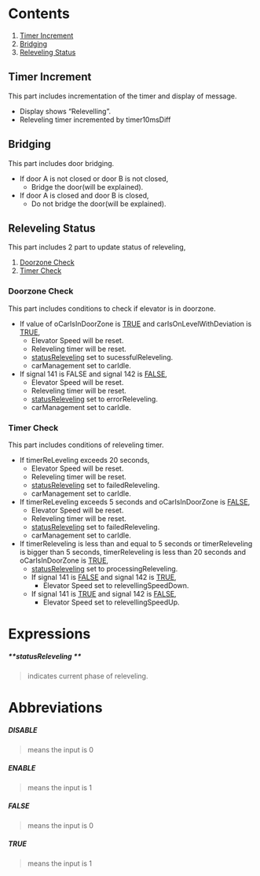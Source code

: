 # Contents

1. [Timer Increment](#timer-increment)
2. [Bridging](#bridging)
3. [Releveling Status](#releveling-status)

## Timer Increment
This part includes incrementation of the timer and display of message.

- Display shows “Relevelling”.
- Releveling timer incremented by timer10msDiff

## Bridging
This part includes door bridging.

- If door A is not closed or door B is not closed,
  - Bridge the door(will be explained).
- If door A is closed and door B is closed,
  - Do not bridge the door(will be explained).

## Releveling Status
This part includes 2 part to update status of releveling,

1. [Doorzone Check](#doorzone-check)
2. [Timer Check](#timer-check)

### Doorzone Check
This part includes conditions to check if elevator is in doorzone.

- If value of oCarIsInDoorZone is [TRUE](#true) and carIsOnLevelWithDeviation is [TRUE](#true),
  - Elevator Speed will be reset.
  - Releveling timer will be reset.
  - [statusReleveling](#statusreleveling-) set to sucessfulReleveling.
  - carManagement set to carIdle.
- If signal 141 is FALSE and signal 142 is [FALSE](#false),
  - Elevator Speed will be reset.
  - Releveling timer will be reset.
  - [statusReleveling](#statusreleveling-) set to errorReleveling.
  - carManagement set to carIdle.

### Timer Check
This part includes conditions of releveling timer.

- If timerReLeveling exceeds 20 seconds,
  - Elevator Speed will be reset.
  - Releveling timer will be reset.
  - [statusReleveling](#statusreleveling-) set to failedReleveling.
  - carManagement set to carIdle.
- If timerReLeveling exceeds 5 seconds and oCarIsInDoorZone is [FALSE](#false),
  - Elevator Speed will be reset.
  - Releveling timer will be reset.
  - [statusReleveling](#statusreleveling-) set to failedReleveling.
  - carManagement set to carIdle.
- If timerReleveling is less than and equal to 5 seconds or timerReleveling is bigger than 5 seconds, timerReleveling is less than 20 seconds and oCarIsInDoorZone is [TRUE](#true),
  - [statusReleveling](#statusreleveling-) set to processingReleveling.
  - If signal 141 is [FALSE](#false) and signal 142 is [TRUE](#true),
    - Elevator Speed set to relevellingSpeedDown.
  - If signal 141 is [TRUE](#true) and signal 142 is [FALSE](#false),
    - Elevator Speed set to relevellingSpeedUp.

# Expressions

 ##### **statusReleveling **
 > indicates current phase of releveling.

# Abbreviations

 ##### **DISABLE** 
 > means the input is 0
 ##### **ENABLE**
 > means the input is 1
 ##### **FALSE** 
 > means the input is 0
 ##### **TRUE**
 > means the input is 1

